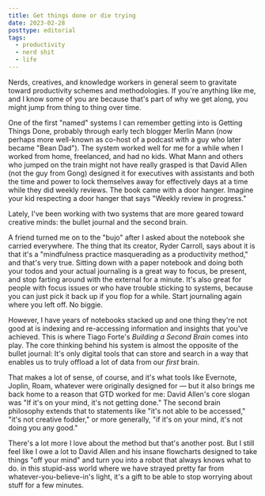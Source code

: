 ```yaml
---
title: Get things done or die trying
date: 2023-02-28
posttype: editorial
tags:
  - productivity
  - nerd shit
  - life
---
```


Nerds, creatives, and knowledge workers in general seem to gravitate toward productivity schemes and methodologies. If you're anything like me, and I know some of you are because that's part of why we get along, you might jump from thing to thing over time. 

One of the first "named" systems I can remember getting into is Getting Things Done, probably through early tech blogger Merlin Mann (now perhaps more well-known as co-host of a podcast with a guy who later became "Bean Dad"). The system worked well for me for a while when I worked from home, freelanced, and had no kids. What Mann and others who jumped on the train might not have really grasped is that David Allen (not the guy from Gong) designed it for executives with assistants and both the time and power to lock themselves away for effectively days at a time while they did weekly reviews. The book came with a door hanger. Imagine your kid respecting a door hanger that says "Weekly review in progress."

Lately, I've been working with two systems that are more geared toward creative minds: the bullet journal and the second brain. 

A friend turned me on to the "bujo" after I asked about the notebook she carried everywhere. The thing that its creator, Ryder Carroll, says about it is that it's a "mindfulness practice masquerading as a productivity method," and that's very true. Sitting down with a paper notebook and doing both your todos and your actual journaling is a great way to focus, be present, and stop farting around with the external for a minute. It's also great for people with focus issues or who have trouble sticking to systems, because you can just pick it back up if you flop for a while. Start journaling again where you left off. No biggie.

However, I have years of notebooks stacked up and one thing they're not good at is indexing and re-accessing information and insights that you've achieved. This is where Tiago Forte's *Building a Second Brain* comes into play. The core thinking behind his system is almost the opposite of the bullet journal: It's only digital tools that can store and search in a way that enables us to truly offload a lot of data from our *first* brain.

That makes a lot of sense, of course, and it's what tools like Evernote, Joplin, Roam, whatever were originally designed for — but it also brings me back home to a reason that GTD worked for me: David Allen's core slogan was "If it's on your mind, it's not getting done." The second brain philosophy extends that to statements like "it's not able to be accessed," "it's not creative fodder," or more generally, "if it's on your mind, it's not doing you any good."

There's a lot more I love about the method but that's another post. But I still feel like I owe a lot to David Allen and his insane flowcharts designed to take things "off your mind" and turn you into a robot that always knows what to do. in this stupid-ass world where we have strayed pretty far from whatever-you-believe-in's light, it's a gift to be able to stop worrying about stuff for a few minutes.